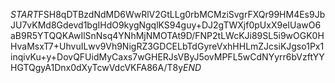 $START$FSH8qDTBzdNdMD6WwRlV2GtLLg0rbMCMziSvgrFXQr99HM4Es9JbJU7vKMd8Gdevd1bgIHdO9kygNgqlKS94guy+DJ2gTWXjf0pUxX9eIUawO6aB9R5YTQQKAwIlSnNsq4YNhMjNMOTAt9D/FNP2tLWcKJi89SL5i9wOGK0HHvaMsxT7+UhvuILwv9Vh9NigRZ3GDCELbTdGyreVxhHHLmZJcsiKJgso1Px1inqivKu+y+DovQFUidMyCaxs7wGHERJsVByJ5ovMPFL5wCdNYyrr6bVzftYYHGTQgyA1Dnx0dXyTcwVdcVKFA86A/T8y$END$